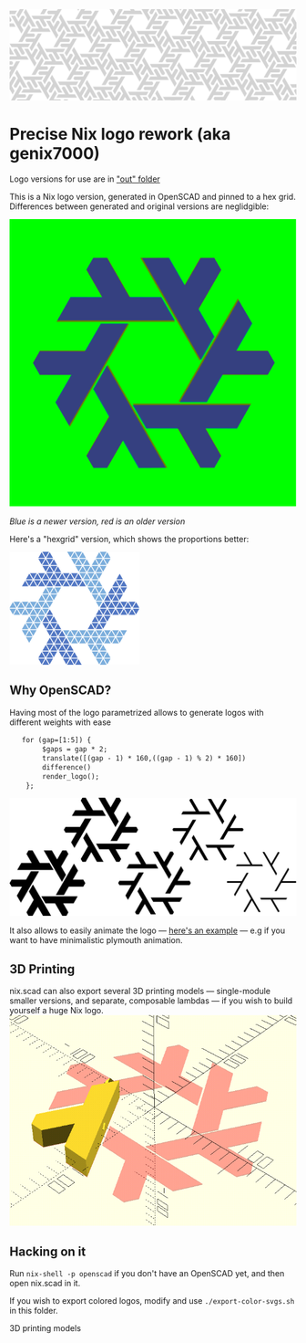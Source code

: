 ![](./doc/header.svg)
# Precise Nix logo rework (aka genix7000)

Logo versions for use are in ["out" folder](./out)

This is a Nix logo version, generated in OpenSCAD and pinned to a hex grid. Differences between generated and original versions are neglidgible:

![Old and new logos, overlayed](./doc/diff.svg)

*Blue is a newer version, red is an older version*

Here's a "hexgrid" version, which shows the proportions better:

![Nix logo with different weights](./doc/grid.png)

## Why OpenSCAD?

Having most of the logo parametrized allows to generate logos with different weights with ease

```openscad
   for (gap=[1:5]) {
        $gaps = gap * 2;
        translate([(gap - 1) * 160,((gap - 1) % 2) * 160])
        difference()
        render_logo();
    };
```
![Nix logo with different weights](./doc/weights.svg)

It also allows to easily animate the logo — [here's an example](./doc/fadeout.mp4) — e.g if you want to have minimalistic plymouth animation.

## 3D Printing

nix.scad can also export several 3D printing models — single-module smaller versions, and separate, composable lambdas — if you wish to build yourself a huge Nix logo.
![Nix logo module](./doc/module.png)

## Hacking on it

Run `nix-shell -p openscad` if you don't have an OpenSCAD yet, and then open nix.scad in it.

If you wish to export colored logos, modify and use `./export-color-svgs.sh` in this folder.

3D printing models
